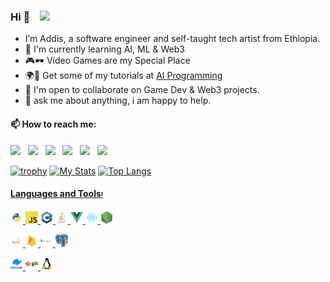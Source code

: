 ### Hi 👋 &nbsp;&nbsp; ![](https://komarev.com/ghpvc/?username=addispupi)
* I’m Addis, a software engineer and self-taught tech artist from Ethiopia.
* 🌱 I'm currently learning AI, ML & Web3
* 🎮🕶️ Video Games are my Special Place
* 🌍🏅 Get some of my tutorials at [AI Programming](https://www.youtube.com/c/AIProgramming)
* 👯 I'm open to collaborate on Game Dev & Web3 projects.
* 💬 ask me about anything, i am happy to help.

#### 📫 How to reach me:
[<img src="https://raw.githubusercontent.com/peterthehan/peterthehan/master/assets/discord.svg" width="2.6%"/>](https://discord.gg/addispupi)  &nbsp; [<img src="https://img.icons8.com/color/48/000000/twitter.png" width="2.6%"/>](https://twitter.com/addispupi)  &nbsp; [<img src="https://raw.githubusercontent.com/peterthehan/peterthehan/master/assets/linkedin.svg" width="2.6%"/>](https://www.linkedin.com/in/addispupi/)  &nbsp; [<img src="https://img.icons8.com/fluent/48/000000/facebook-new.png" width="2.6%"/>](https://www.facebook.com/f/)  &nbsp; [<img src="https://img.icons8.com/fluent/48/000000/instagram-new.png" width="2.6%"/>](https://www.instagram.com/addispupi/)  &nbsp; <a href="mailto:addishaile@gmail.com"> <img src="https://img.icons8.com/fluent/48/000000/gmail.png" width="2.6%"/>
  
[![trophy](https://github-profile-trophy.vercel.app/?username=addispupi&theme=onedark&margin-w=6&column=9&no-bg=true)](https://github.com/ryo-ma/github-profile-trophy)
[![My Stats](https://github-readme-stats.vercel.app/api?username=addispupi&count_private=true&show_icons=true&theme=radical&hide_rank=false)](https://github.com/anuraghazra/github-readme-stats) 
[![Top Langs](https://github-readme-stats.vercel.app/api/top-langs/?username=addispupi&langs_count=3&theme=radical&no-bg=true)](https://github.com/anuraghazra/github-readme-stats) <a href="https://app.daily.dev/addispupi">
  
#### Languages and Tools፡ <br />
<code><img height="20" src="https://raw.githubusercontent.com/github/explore/80688e429a7d4ef2fca1e82350fe8e3517d3494d/topics/python/python.png"></code>
<code><img height="20" src="https://raw.githubusercontent.com/github/explore/80688e429a7d4ef2fca1e82350fe8e3517d3494d/topics/javascript/javascript.png"></code>
<code><img height="20" src="https://raw.githubusercontent.com/github/explore/80688e429a7d4ef2fca1e82350fe8e3517d3494d/topics/cpp/cpp.png"></code>
<code><img height="20" src="https://raw.githubusercontent.com/github/explore/80688e429a7d4ef2fca1e82350fe8e3517d3494d/topics/java/java.png"></code>
<code><img height="20" src="https://raw.githubusercontent.com/github/explore/80688e429a7d4ef2fca1e82350fe8e3517d3494d/topics/vue/vue.png"></code>
<code><img height="20" src="https://raw.githubusercontent.com/github/explore/80688e429a7d4ef2fca1e82350fe8e3517d3494d/topics/react/react.png"></code>
<code><img height="20" src="https://raw.githubusercontent.com/github/explore/80688e429a7d4ef2fca1e82350fe8e3517d3494d/topics/nodejs/nodejs.png"></code>
  
<code><img height="20" src="https://raw.githubusercontent.com/github/explore/80688e429a7d4ef2fca1e82350fe8e3517d3494d/topics/mysql/mysql.png"></code>
<code><img height="20" src="https://raw.githubusercontent.com/github/explore/80688e429a7d4ef2fca1e82350fe8e3517d3494d/topics/firebase/firebase.png"></code>
<code><img height="20" src="https://raw.githubusercontent.com/github/explore/80688e429a7d4ef2fca1e82350fe8e3517d3494d/topics/mongodb/mongodb.png"></code>
<code><img height="20" src="https://raw.githubusercontent.com/github/explore/80688e429a7d4ef2fca1e82350fe8e3517d3494d/topics/postgresql/postgresql.png"></code>
  
<code><img height="20" src="https://raw.githubusercontent.com/github/explore/80688e429a7d4ef2fca1e82350fe8e3517d3494d/topics/docker/docker.png"></code>
<code><img height="20" src="https://raw.githubusercontent.com/github/explore/80688e429a7d4ef2fca1e82350fe8e3517d3494d/topics/git/git.png"></code>
<code><img height="20" src="https://raw.githubusercontent.com/github/explore/80688e429a7d4ef2fca1e82350fe8e3517d3494d/topics/linux/linux.png"></code>

